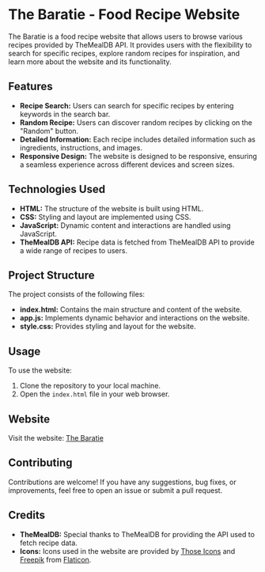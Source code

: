 








# The Baratie - Food Recipe Website

The Baratie is a food recipe website that allows users to browse various recipes provided by TheMealDB API. It provides users with the flexibility to search for specific recipes, explore random recipes for inspiration, and learn more about the website and its functionality.

## Features

- **Recipe Search:** Users can search for specific recipes by entering keywords in the search bar.
- **Random Recipe:** Users can discover random recipes by clicking on the "Random" button.
- **Detailed Information:** Each recipe includes detailed information such as ingredients, instructions, and images.
- **Responsive Design:** The website is designed to be responsive, ensuring a seamless experience across different devices and screen sizes.

## Technologies Used

- **HTML:** The structure of the website is built using HTML.
- **CSS:** Styling and layout are implemented using CSS.
- **JavaScript:** Dynamic content and interactions are handled using JavaScript.
- **TheMealDB API:** Recipe data is fetched from TheMealDB API to provide a wide range of recipes to users.

## Project Structure

The project consists of the following files:

- **index.html:** Contains the main structure and content of the website.
- **app.js:** Implements dynamic behavior and interactions on the website.
- **style.css:** Provides styling and layout for the website.

## Usage

To use the website:

1. Clone the repository to your local machine.
2. Open the `index.html` file in your web browser.

## Website

Visit the website: [The Baratie](https://baratie.netlify.app)

## Contributing

Contributions are welcome! If you have any suggestions, bug fixes, or improvements, feel free to open an issue or submit a pull request.

## Credits

- **TheMealDB:** Special thanks to TheMealDB for providing the API used to fetch recipe data.
- **Icons:** Icons used in the website are provided by [Those Icons](https://www.flaticon.com/authors/those-icons) and [Freepik](https://www.flaticon.com/authors/freepik) from [Flaticon](https://www.flaticon.com/).